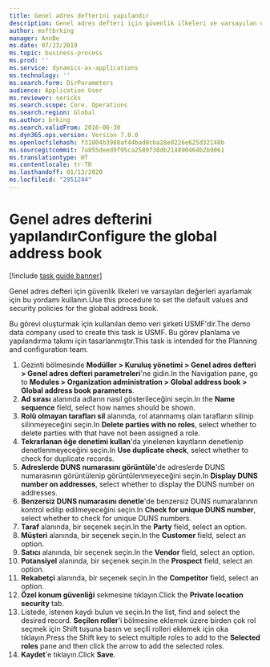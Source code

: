 ```yaml
---
title: Genel adres defterini yapılandır
description: Genel adres defteri için güvenlik ilkeleri ve varsayılan değerleri ayarlamak için bu yordamı kullanın.
author: msftbrking
manager: AnnBe
ms.date: 07/23/2019
ms.topic: business-process
ms.prod: ''
ms.service: dynamics-ax-applications
ms.technology: ''
ms.search.form: DirParameters
audience: Application User
ms.reviewer: sericks
ms.search.scope: Core, Operations
ms.search.region: Global
ms.author: brking
ms.search.validFrom: 2016-06-30
ms.dyn365.ops.version: Version 7.0.0
ms.openlocfilehash: f31804b3988af44bad0cba28e8226e625d32148b
ms.sourcegitcommit: 7a855deed9f95ca2589f38db214890464b2b9061
ms.translationtype: HT
ms.contentlocale: tr-TR
ms.lasthandoff: 01/13/2020
ms.locfileid: "2951244"
---
```

# <a name="configure-the-global-address-book"></a><span data-ttu-id="4632e-103">Genel adres defterini yapılandır</span><span class="sxs-lookup"><span data-stu-id="4632e-103">Configure the global address book</span></span>

[!include [task guide banner](../../includes/task-guide-banner.md)]

<span data-ttu-id="4632e-104">Genel adres defteri için güvenlik ilkeleri ve varsayılan değerleri ayarlamak için bu yordamı kullanın.</span><span class="sxs-lookup"><span data-stu-id="4632e-104">Use this procedure to set the default values and security policies for the global address book.</span></span> 

<span data-ttu-id="4632e-105">Bu görevi oluşturmak için kullanılan demo veri şirketi USMF'dir.</span><span class="sxs-lookup"><span data-stu-id="4632e-105">The demo data company used to create this task is USMF.</span></span> <span data-ttu-id="4632e-106">Bu görev planlama ve yapılandırma takımı için tasarlanmıştır.</span><span class="sxs-lookup"><span data-stu-id="4632e-106">This task is intended for the Planning and configuration team.</span></span>

1. <span data-ttu-id="4632e-107">Gezinti bölmesinde **Modüller > Kuruluş yönetimi > Genel adres defteri > Genel adres defteri parametreleri**'ne gidin.</span><span class="sxs-lookup"><span data-stu-id="4632e-107">In the Navigation pane, go to **Modules > Organization administration > Global address book > Global address book parameters**.</span></span>
2. <span data-ttu-id="4632e-108">**Ad sırası** alanında adların nasıl gösterileceğini seçin.</span><span class="sxs-lookup"><span data-stu-id="4632e-108">In the **Name sequence** field, select how names should be shown.</span></span>
3. <span data-ttu-id="4632e-109">**Rolü olmayan tarafları sil** alanında, rol atanmamış olan tarafların silinip silinmeyeceğini seçin.</span><span class="sxs-lookup"><span data-stu-id="4632e-109">In **Delete parties with no roles**, select whether to delete parties with that have not been assigned a role.</span></span>
4. <span data-ttu-id="4632e-110">**Tekrarlanan öğe denetimi kullan**'da yinelenen kayıtların denetlenip denetlenmeyeceğini seçin.</span><span class="sxs-lookup"><span data-stu-id="4632e-110">In **Use duplicate check**, select whether to check for duplicate records.</span></span>
5. <span data-ttu-id="4632e-111">**Adreslerde DUNS numarasını görüntüle**'de adreslerde DUNS numarasının görüntülenip görüntülenmeyeceğini seçin.</span><span class="sxs-lookup"><span data-stu-id="4632e-111">In **Display DUNS number on addresses**, select whether to display the DUNS number on addresses.</span></span>
6. <span data-ttu-id="4632e-112">**Benzersiz DUNS numarasını denetle**'de benzersiz DUNS numaralarının kontrol edilip edilmeyeceğini seçin.</span><span class="sxs-lookup"><span data-stu-id="4632e-112">In **Check for unique DUNS number**, select whether to check for unique DUNS numbers.</span></span>
7. <span data-ttu-id="4632e-113">**Taraf** alanında, bir seçenek seçin.</span><span class="sxs-lookup"><span data-stu-id="4632e-113">In the **Party** field, select an option.</span></span>
8. <span data-ttu-id="4632e-114">**Müşteri** alanında, bir seçenek seçin.</span><span class="sxs-lookup"><span data-stu-id="4632e-114">In the **Customer** field, select an option.</span></span>
9. <span data-ttu-id="4632e-115">**Satıcı** alanında, bir seçenek seçin.</span><span class="sxs-lookup"><span data-stu-id="4632e-115">In the **Vendor** field, select an option.</span></span>
10. <span data-ttu-id="4632e-116">**Potansiyel** alanında, bir seçenek seçin.</span><span class="sxs-lookup"><span data-stu-id="4632e-116">In the **Prospect** field, select an option.</span></span>
11. <span data-ttu-id="4632e-117">**Rekabetçi** alanında, bir seçenek seçin.</span><span class="sxs-lookup"><span data-stu-id="4632e-117">In the **Competitor** field, select an option.</span></span>
12. <span data-ttu-id="4632e-118">**Özel konum güvenliği** sekmesine tıklayın.</span><span class="sxs-lookup"><span data-stu-id="4632e-118">Click the **Private location security** tab.</span></span>
13. <span data-ttu-id="4632e-119">Listede, istenen kaydı bulun ve seçin.</span><span class="sxs-lookup"><span data-stu-id="4632e-119">In the list, find and select the desired record.</span></span> <span data-ttu-id="4632e-120">**Seçilen roller**'i bölmesine eklemek üzere birden çok rol seçmek için Shift tuşuna basın ve seçili rolleri eklemek için oka tıklayın.</span><span class="sxs-lookup"><span data-stu-id="4632e-120">Press the Shift key to select multiple roles to add to the **Selected roles** pane and then click the arrow to add the selected roles.</span></span>  
14. <span data-ttu-id="4632e-121">**Kaydet**'e tıklayın.</span><span class="sxs-lookup"><span data-stu-id="4632e-121">Click **Save**.</span></span>

